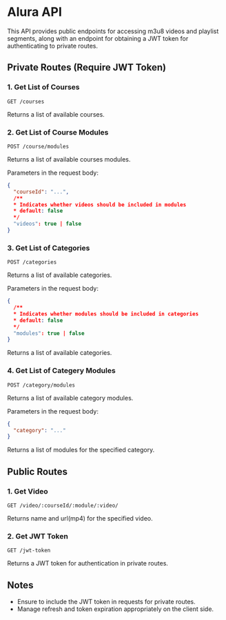 # Alura API

This API provides public endpoints for accessing m3u8 videos and playlist segments, along with an endpoint for obtaining a JWT token for authenticating to private routes.

## Private Routes (Require JWT Token)

### 1. Get List of Courses

`GET /courses`

Returns a list of available courses.

### 2. Get List of Course Modules

`POST /course/modules`

Returns a list of available courses modules.

Parameters in the request body:

```json
{
  "courseId": "...",
  /**
  * Indicates whether videos should be included in modules
  * default: false
  */
  "videos": true | false
}
```

### 3. Get List of Categories

`POST /categories`

Returns a list of available categories.

Parameters in the request body:

```json
{
  /**
  * Indicates whether modules should be included in categories
  * default: false
  */
  "modules": true | false
}
```

Returns a list of available categories.

### 4. Get List of Categery Modules

`POST /category/modules`

Returns a list of available category modules.

Parameters in the request body:

```json
{
  "category": "..."
}
```

Returns a list of modules for the specified category.

## Public Routes

### 1. Get Video

`GET /video/:courseId/:module/:video/`

Returns name and url(mp4) for the specified video.

### 2. Get JWT Token

`GET /jwt-token`

Returns a JWT token for authentication in private routes.

## Notes

- Ensure to include the JWT token in requests for private routes.
- Manage refresh and token expiration appropriately on the client side.

